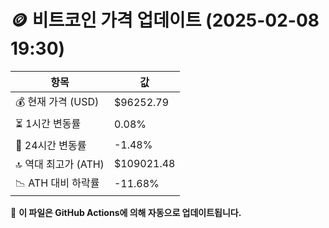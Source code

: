 # 🪙 비트코인 가격 업데이트 (2025-02-08 19:30)

| 항목                | 값 |
|--------------------|----------------|
| 💰 현재 가격 (USD) | $96252.79 |
| ⏳ 1시간 변동률    | 0.08% |
| 📆 24시간 변동률   | -1.48% |
| 🔝 역대 최고가 (ATH) | $109021.48 |
| 📉 ATH 대비 하락률 | -11.68% |

🔄 **이 파일은 GitHub Actions에 의해 자동으로 업데이트됩니다.**
